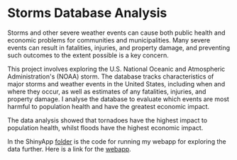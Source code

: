 # Storms Database Analysis

Storms and other severe weather events can cause both public health and economic problems for communities and municipalities. Many severe events can result in fatalities, injuries, and property damage, and preventing such outcomes to the extent possible is a key concern.

This project involves exploring the U.S. National Oceanic and Atmospheric Administration's (NOAA) storm. The database tracks characteristics of major storms and weather events in the United States, including when and where they occur, as well as estimates of any fatalities, injuries, and property damage. I analyse the database to evaluate which events are most harmful to population health and have the greatest economic impact.

The data analysis showed that tornadoes have the highest impact to population health, whilst floods have the highest economic impact.

In the ShinyApp [folder](https://github.com/aem56/StormsAnalysis/tree/master/ShinyApp) is the code for running my webapp for exploring the data further. Here is a link for the [webapp](https://aem56.shinyapps.io/StormsAnalysis/).
